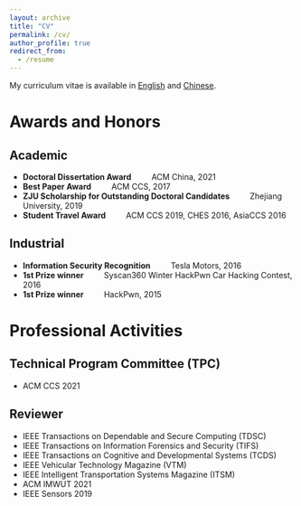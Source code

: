 ```yaml
---
layout: archive
title: "CV"
permalink: /cv/
author_profile: true
redirect_from:
  - /resume
---
```


<!-- {% include base_path %} -->

My curriculum vitae is available in [English](/files/CV/CV_ChenYan_2022_0512.pdf) and [Chinese]().

# Awards and Honors
## Academic
* **Doctoral Dissertation Award** &emsp;&emsp; ACM China, 2021
* **Best Paper Award** &emsp;&emsp; ACM CCS, 2017
* **ZJU Scholarship for Outstanding Doctoral Candidates** &emsp;&emsp; Zhejiang University, 2019
* **Student Travel Award** &emsp;&emsp; ACM CCS 2019, CHES 2016, AsiaCCS 2016
## Industrial
* **Information Security Recognition** &emsp;&emsp; Tesla Motors, 2016
* **1st Prize winner** &emsp;&emsp; Syscan360 Winter HackPwn Car Hacking Contest, 2016
* **1st Prize winner** &emsp;&emsp; HackPwn, 2015



# Professional Activities
## Technical Program Committee (TPC)
* ACM CCS 2021
## Reviewer
* IEEE Transactions on Dependable and Secure Computing (TDSC)
* IEEE Transactions on Information Forensics and Security (TIFS)
* IEEE Transactions on Cognitive and Developmental Systems (TCDS)
* IEEE Vehicular Technology Magazine (VTM)
* IEEE Intelligent Transportation Systems Magazine (ITSM)
* ACM IMWUT 2021
* IEEE Sensors 2019



